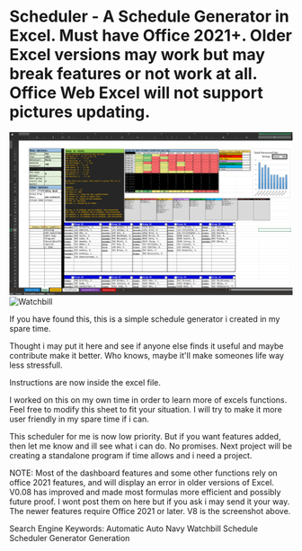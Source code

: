 # Scheduler - A Schedule Generator in Excel. Must have Office 2021+. Older Excel versions may work but may break features or not work at all. Office Web Excel will not support pictures updating.

<img width="1333" alt="Panel" src="https://raw.githubusercontent.com/burn-sie/Scheduler-Watchbill-Generator/main/V0.09%20-%20Work%20in%20progress.png">
<img width="1423" alt="Watchbill" src="https://raw.githubusercontent.com/burn-sie/Scheduler/main/GeneratedBill.png">

If you have found this, this is a simple schedule generator i created in my spare time.

Thought i may put it here and see if anyone else finds it useful and maybe contribute make it better. Who knows, maybe it'll make someones life way less stressfull.

Instructions are now inside the excel file.

I worked on this on my own time in order to learn more of excels functions. Feel free to modify this sheet to fit your situation.
I will try to make it more user friendly in my spare time if i can.

This scheduler for me is now low priority. But if you want features added, then let me know and ill see what i can do. No promises.
Next project will be creating a standalone program if time allows and i need a project.

NOTE:
  Most of the dashboard features and some other functions rely on office 2021 features, and will display an error in older versions of Excel.
  V0.08 has improved and made most formulas more efficient and possibly future proof. I wont post them on here but if you ask i may send it your way. The newer features require Office 2021 or later. V8 is the screenshot above.


Search Engine Keywords: Automatic Auto Navy Watchbill Schedule  Scheduler Generator Generation 


